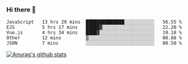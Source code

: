 ### Hi there 👋



<!--
**webB1an/webB1an** is a ✨ _special_ ✨ repository because its `README.md` (this file) appears on your GitHub profile.

Here are some ideas to get you started:

- 🔭 I’m currently working on ...
- 🌱 I’m currently learning ...
- 👯 I’m looking to collaborate on ...
- 🤔 I’m looking for help with ...
- 💬 Ask me about ...
- 📫 How to reach me: ...
- 😄 Pronouns: ...
- ⚡ Fun fact: ...
-->

<!--START_SECTION:waka-->
```text
JavaScript   13 hrs 29 mins  ██████████████░░░░░░░░░░░   56.55 % 
EJS          5 hrs 17 mins   █████▓░░░░░░░░░░░░░░░░░░░   22.20 % 
Vue.js       4 hrs 34 mins   ████▓░░░░░░░░░░░░░░░░░░░░   19.18 % 
Other        12 mins         ▒░░░░░░░░░░░░░░░░░░░░░░░░   00.88 % 
JSON         7 mins          ░░░░░░░░░░░░░░░░░░░░░░░░░   00.50 % 
```
<!--END_SECTION:waka-->


[![Anurag's github stats](https://github-readme-stats.vercel.app/api?username=webB1an&show_icons=true&theme=radical)](https://github.com/anuraghazra/github-readme-stats)

